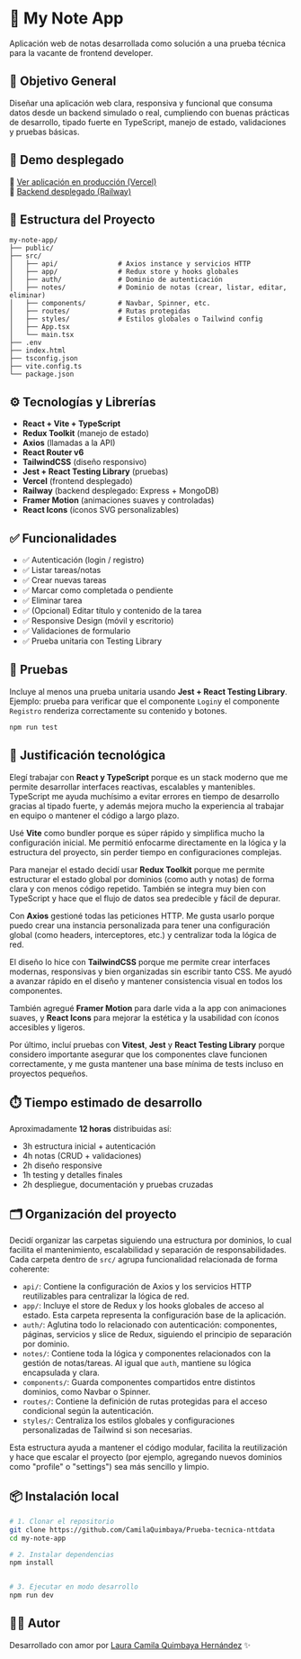 # 📒 My Note App

Aplicación web de notas desarrollada como solución a una prueba técnica para la vacante de frontend developer.

## 🎯 Objetivo General

Diseñar una aplicación web clara, responsiva y funcional que consuma datos desde un backend simulado o real, cumpliendo con buenas prácticas de desarrollo, tipado fuerte en TypeScript, manejo de estado, validaciones y pruebas básicas.

## 🚀 Demo desplegado

🔗 [Ver aplicación en producción (Vercel)](https://prueba-tecnica-nttdata.vercel.app/login)  
🔗 [Backend desplegado (Railway)](https://backend-crud-y-jwt-production.up.railway.app)

## 🧱 Estructura del Proyecto

```
my-note-app/
├── public/
├── src/
│   ├── api/               # Axios instance y servicios HTTP
│   ├── app/               # Redux store y hooks globales
│   ├── auth/              # Dominio de autenticación
│   ├── notes/             # Dominio de notas (crear, listar, editar, eliminar)
│   ├── components/        # Navbar, Spinner, etc.
│   ├── routes/            # Rutas protegidas
│   ├── styles/            # Estilos globales o Tailwind config
│   ├── App.tsx
│   └── main.tsx
├── .env
├── index.html
├── tsconfig.json
├── vite.config.ts
└── package.json
```

## ⚙️ Tecnologías y Librerías

- **React + Vite + TypeScript**
- **Redux Toolkit** (manejo de estado)
- **Axios** (llamadas a la API)
- **React Router v6**
- **TailwindCSS** (diseño responsivo)
- **Jest + React Testing Library** (pruebas)
- **Vercel** (frontend desplegado)
- **Railway** (backend desplegado: Express + MongoDB)
- **Framer Motion** (animaciones suaves y controladas)
- **React Icons** (íconos SVG personalizables)

## ✅ Funcionalidades

- ✅ Autenticación (login / registro)
- ✅ Listar tareas/notas
- ✅ Crear nuevas tareas
- ✅ Marcar como completada o pendiente
- ✅ Eliminar tarea
- ✅ (Opcional) Editar título y contenido de la tarea
- ✅ Responsive Design (móvil y escritorio)
- ✅ Validaciones de formulario
- ✅ Prueba unitaria con Testing Library

## 🧪 Pruebas

Incluye al menos una prueba unitaria usando **Jest + React Testing Library**.  
Ejemplo: prueba para verificar que el componente `Login`y el componente `Registro` renderiza correctamente su contenido y botones.

```bash
npm run test

```

## 🧠 Justificación tecnológica

Elegí trabajar con **React y TypeScript** porque es un stack moderno que me permite desarrollar interfaces reactivas, escalables y mantenibles. TypeScript me ayuda muchísimo a evitar errores en tiempo de desarrollo gracias al tipado fuerte, y además mejora mucho la experiencia al trabajar en equipo o mantener el código a largo plazo.

Usé **Vite** como bundler porque es súper rápido y simplifica mucho la configuración inicial. Me permitió enfocarme directamente en la lógica y la estructura del proyecto, sin perder tiempo en configuraciones complejas.

Para manejar el estado decidí usar **Redux Toolkit** porque me permite estructurar el estado global por dominios (como auth y notas) de forma clara y con menos código repetido. También se integra muy bien con TypeScript y hace que el flujo de datos sea predecible y fácil de depurar.

Con **Axios** gestioné todas las peticiones HTTP. Me gusta usarlo porque puedo crear una instancia personalizada para tener una configuración global (como headers, interceptores, etc.) y centralizar toda la lógica de red.

El diseño lo hice con **TailwindCSS** porque me permite crear interfaces modernas, responsivas y bien organizadas sin escribir tanto CSS. Me ayudó a avanzar rápido en el diseño y mantener consistencia visual en todos los componentes.

También agregué **Framer Motion** para darle vida a la app con animaciones suaves, y **React Icons** para mejorar la estética y la usabilidad con íconos accesibles y ligeros.

Por último, incluí pruebas con **Vitest**, **Jest** y **React Testing Library** porque considero importante asegurar que los componentes clave funcionen correctamente, y me gusta mantener una base mínima de tests incluso en proyectos pequeños.

## ⏱️ Tiempo estimado de desarrollo

Aproximadamente **12 horas** distribuidas así:

- 3h estructura inicial + autenticación
- 4h notas (CRUD + validaciones)
- 2h diseño responsive
- 1h testing y detalles finales
- 2h despliegue, documentación y pruebas cruzadas

## 🗂️ Organización del proyecto

Decidí organizar las carpetas siguiendo una estructura por dominios, lo cual facilita el mantenimiento, escalabilidad y separación de responsabilidades. Cada carpeta dentro de `src/` agrupa funcionalidad relacionada de forma coherente:

- `api/`: Contiene la configuración de Axios y los servicios HTTP reutilizables para centralizar la lógica de red.
- `app/`: Incluye el store de Redux y los hooks globales de acceso al estado. Esta carpeta representa la configuración base de la aplicación.
- `auth/`: Aglutina todo lo relacionado con autenticación: componentes, páginas, servicios y slice de Redux, siguiendo el principio de separación por dominio.
- `notes/`: Contiene toda la lógica y componentes relacionados con la gestión de notas/tareas. Al igual que `auth`, mantiene su lógica encapsulada y clara.
- `components/`: Guarda componentes compartidos entre distintos dominios, como Navbar o Spinner.
- `routes/`: Contiene la definición de rutas protegidas para el acceso condicional según la autenticación.
- `styles/`: Centraliza los estilos globales y configuraciones personalizadas de Tailwind si son necesarias.

Esta estructura ayuda a mantener el código modular, facilita la reutilización y hace que escalar el proyecto (por ejemplo, agregando nuevos dominios como "profile" o "settings") sea más sencillo y limpio.

## 📦 Instalación local

```bash
# 1. Clonar el repositorio
git clone https://github.com/CamilaQuimbaya/Prueba-tecnica-nttdata
cd my-note-app

# 2. Instalar dependencias
npm install


# 3. Ejecutar en modo desarrollo
npm run dev
```

## 👩‍💻 Autor

Desarrollado con amor por [Laura Camila Quimbaya Hernández](https://github.com/CamilaQuimbaya) ✨
